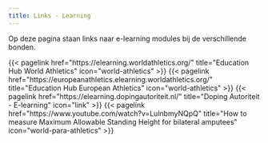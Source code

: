 ```yaml
---
title: Links - Learning
---
```


Op deze pagina staan links naar e-learning modules bij de verschillende bonden.
<br>

</section>

<section class="flex flex-col flex-wrap min-w-full mt-4 sm:min-w-0">
{{< pagelink href="https://elearning.worldathletics.org/" title="Education Hub World Athletics" icon="world-athletics" >}}
{{< pagelink href="https://europeanathletics.elearning.worldathletics.org/" title="Education Hub European Athletics" icon="world-athletics" >}}
{{< pagelink href="https://elearning.dopingautoriteit.nl/" title="Doping Autoriteit - E-learning" icon="link" >}}
{{< pagelink href="https://www.youtube.com/watch?v=LulnbmyNQpQ" title="How to measure Maximum Allowable Standing Height for bilateral amputees" icon="world-para-athletics" >}}